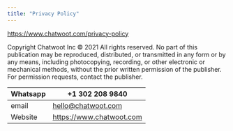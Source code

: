 ```yaml
---
title: "Privacy Policy"
---
```


https://www.chatwoot.com/privacy-policy


  Copyright Chatwoot Inc © 2021
All rights reserved. No part of this publication may be reproduced, distributed, or transmitted in any form or by any means, including
photocopying, recording, or other electronic or mechanical methods, without the prior written permission of the publisher. For permission requests, contact the publisher.

| Whatsapp | +1 302 208 9840          |
|----------|--------------------------|
| email    | hello@chatwoot.com       |
| Website  | https://www.chatwoot.com |
